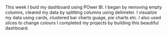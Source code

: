 This week I buid my dashboard using POwer BI.
I began by removing empty columns, cleared my data by splitting columns using delimeter.
I visualize my data using cards, clustered bar charts guage, pie charts etc.
I also used slices to change colours 
I completed my projects by building this beautiful dashboard.
